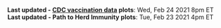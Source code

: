 <p align="center">
    <b>Last updated - <a href="https://covid.cdc.gov/covid-data-tracker/#vaccinations" target="_blank">CDC vaccination data</a> plots</b>: Wed, Feb 24 2021 8pm ET<br>
    <b>Last updated - Path to Herd Immunity plots</b>: Tue, Feb 23 2021 4pm ET
    </p>